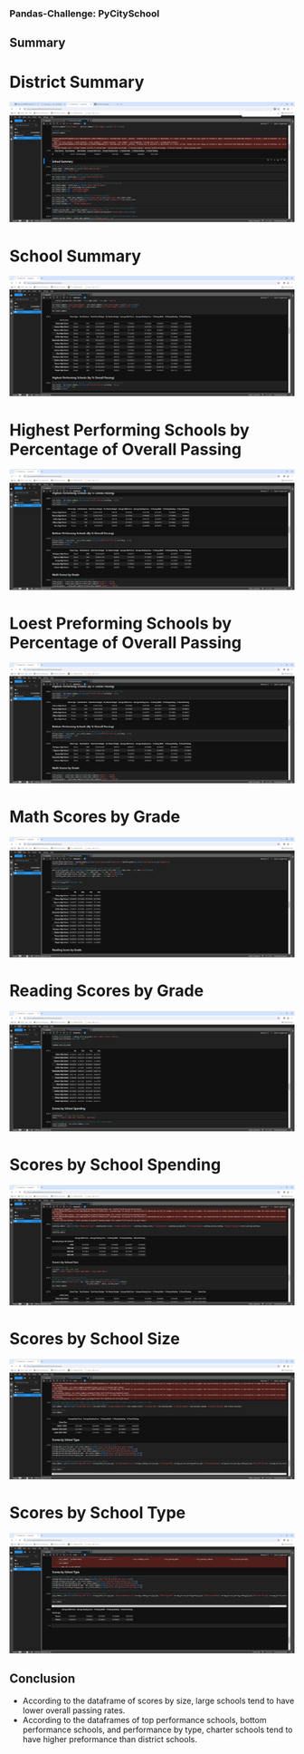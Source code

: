 ### Pandas-Challenge: PyCitySchool

## Summary

# District Summary

![alt text](https://github.com/henrychan990805/pandas-challenge/blob/effc8533a2583c21792b8058953318bbf6fda75b/District%20Summary.png)

# School Summary

![alt text](https://github.com/henrychan990805/pandas-challenge/blob/ed5c34d73ca2dadeb5d7ac12664d608aeebce22d/School%20Summarry.png)

# Highest Performing Schools by Percentage of Overall Passing

![alt text](https://github.com/henrychan990805/pandas-challenge/blob/ed5c34d73ca2dadeb5d7ac12664d608aeebce22d/High%20Preformance%20and%20Low%20Preformance.png)

# Loest Preforming Schools by Percentage of Overall Passing

![alt text](https://github.com/henrychan990805/pandas-challenge/blob/ed5c34d73ca2dadeb5d7ac12664d608aeebce22d/High%20Preformance%20and%20Low%20Preformance.png)

# Math Scores by Grade

![alt text](https://github.com/henrychan990805/pandas-challenge/blob/ed5c34d73ca2dadeb5d7ac12664d608aeebce22d/Math%20Scores%20by%20Grade.png)

# Reading Scores by Grade

![alt text](https://github.com/henrychan990805/pandas-challenge/blob/ed5c34d73ca2dadeb5d7ac12664d608aeebce22d/Reading%20Scores%20by%20Grade.png)

# Scores by School Spending

![alt text](https://github.com/henrychan990805/pandas-challenge/blob/ed5c34d73ca2dadeb5d7ac12664d608aeebce22d/Scores%20by%20Spending.png)

# Scores by School Size

![alt text](https://github.com/henrychan990805/pandas-challenge/blob/ed5c34d73ca2dadeb5d7ac12664d608aeebce22d/Scores%20by%20Size.png)

# Scores by School Type

![alt text](https://github.com/henrychan990805/pandas-challenge/blob/ed5c34d73ca2dadeb5d7ac12664d608aeebce22d/Scores%20by%20Type.png)

## Conclusion
- According to the dataframe of scores by size, large schools tend to have lower overall passing rates.
- According to the dataframes of top performance schools, bottom performance schools, and performance by type, charter schools tend to have higher preformance than district schools.
